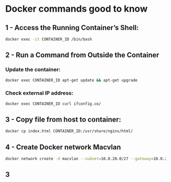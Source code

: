 # Docker commands good to know

## 1 - Access the Running Container’s Shell:

~~~bash
docker exec -it CONTAINER_ID /bin/bash
~~~


## 2 - Run a Command from Outside the Container


### Update the container:

~~~bash
docker exec CONTAINER_ID apt-get update && apt-get upgrade
~~~


### Check external IP address:

~~~bash
docker exec CONTAINER_ID curl ifconfig.co/
~~~


## 3 - Copy file from host to container:

~~~bash
docker cp index.html CONTAINER_ID:/usr/share/nginx/html/
~~~

## 4 - Create Docker network Macvlan

~~~bash
docker network create -d macvlan --subnet=10.0.20.0/27 --gateway=10.0.20.30 -o parent=ens18 media
~~~

## 3 

~~~bash

~~~





~~~bash

~~~



~~~bash

~~~



~~~bash

~~~